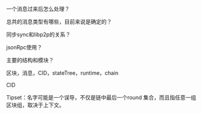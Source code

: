 



一个消息过来后怎么处理？



总共的消息类型有哪些，目前来说是确定的？



同步sync和libp2p的关系？





jsonRpc使用？



主要的结构和模块？

区块，消息，CID，stateTree，runtime，chain



CID



Tipset：名字可能是一个误导，不仅是链中最后一个round 集合，而且指任意一组区块组，取决于上下文。





























































